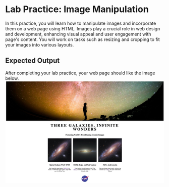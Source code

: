# Lab Practice: Image Manipulation

In this practice, you will learn how to manipulate images and incorporate them on a web page using HTML. Images play a crucial role in web design and development, enhancing visual appeal and user engagement with page's content. You will work on tasks such as resizing and cropping to fit your images into various layouts.

## Expected Output
After completing your lab practice, your web page should like the image below.
![Expected output](./expected-output.jpg)

